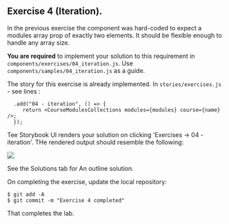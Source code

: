 ## Exercise 4 (Iteration).
 
In the previous exercise the component was hard-coded to expect a modules array prop of exactly two elements. It should be flexible enough to handle any array size. 

__You are required__ to implement your solution to this requirement in `components/exercises/04_iteration.js`. Use `components/samples/04_iteration.js` as a guide.

The story for this exercise is already implemented. In `stories/exercises.js` - see lines :
~~~
  .add("04 - iteration", () => {
     return <CourseModulesCollections modules={modules} course={name} />;
  });
~~~
Tee Storybook UI renders your solution on clicking 'Exercises -> 04 - iteration'. THe rendered output should resemble the following:

![][exercise4] 

See the Solutions tab for An outline solution.

On completing the exercise, update the local repository:
~~~
$ git add -A
$ git commit -m "Exercise 4 completed"
~~~
That completes the lab.

[exercise4]: ./img/exercise4.png

